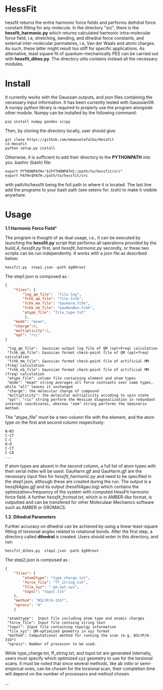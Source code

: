 # HessFit

hessfit returns the entire harmonic force fields and performs diehdral force constant fitting for any molecule. 
In the directory "src", there is the **hessfit_harmonic.py** which returns calculated harmonic intra-molecular force field, i.e, stretching, bending, and dihedral force constants, and external inter-molecular parmateres, i.e, Van der Waals and atomi charges. As such, these latter might result too stiff for specific applications. 
As alternative, least square fit of quantum-mechanically PES can be carried out with **hessfit_dihes.py**. 
The directory utils contains instead all the necessary modules.

# Install

It currently works with the Gaussian outputs, and json files containing the necessary input information. It has been currently tested with Gaussian09. 
A numpy python library is required to properly use the program alongside other module.
Numpy can be installed by the following command:
```
pip install numpy pandas scipy
```

Then, by cloning the directory locally, user should give:
```
git clone https://github.com/emanuelefalbo/HessFit
cd HessFit
python setup.py install
```

Otherwise, it is sufficient to add their directory to the **PYTHONPATH** into you .bashrc (bash) file:
```
export PYTHONPATH="${PYTHONPATH}:/path/to/hessfit/src"
export PATH=$PATH:/path/to/hessfit/src
```
with path/to/hessfit being the full path to where it is located. 
The last line add the programs to your bash path (see setenv for .tcsh) to make it visibile anywhere.

# Usage 

**1.1 Harmonic Force Field***

The program is thought of as dual usage, i.e., it can be executed by launching the **hessfit.py** script that performs all 
operations provided by the *build_4_hessfit.py* first, and *hessfit_harmonic.py* secondly, or these two scripts can be run independently.
It works with a json file as described below:

```
hessfit.py  step1.json -path $g09root
```

The step1.json is composed as :

```json
{
    "files": {
        "log_qm_file":  "file.log",
        "fchk_qm_file": "file.fchk",
        "fchk_mm_file": "GauHarm.fchk",
        "fchk_nb_file": "GauNonBon.fchk",
        "atype_file": "file_type.txt"
         },
    "mode": "mean",
    "charge":0,
    "multiplicity":1,
    "opt": "ric"
}
```

```
 "log_qm_file":  Gaussian output log file of QM (opt+Freq) calculation
 "fchk_qm_file": Gaussian format check-point file of QM (opt+freq) calculation
 "fchk_mm_file": Gaussian format check-point file of artificial MM (freq) calculation
 "fchk_nb_file": Gaussian format check-point file of artificial MM (freq) calculation
 "atype_file": column file containing element and atom types
 "mode": "mean" string averages all force contsants over same types, while "all" leaves it unchanged
 "charge": the molecular charge of compound
 "multiplicity": the molecular multiplicity accoding to spin state
 "opt": "ric" string perform the Hessian diagonalization in redundant internal coordinates, whereas "sem" string performs the Seminario method. 
```

The "atype_file" must be a two-column file with the element, and the atom type on the first and second column respectively: 

```
N-N3
C-CT
C-C 
O-O 
C-CT
C-CA
...
```

If atom types are absent in the second column, a full list of atom types with their serial index will be used.
GauHarm.gjf and GauHarm.gjf are the necessary input files for *hessfit_harmonic.py* and need to be specified in the step1.json, although these are created during the run.
The output is a *hessfit4gau.gjf* and its output (hessfit4gau.log) which contains the optimization+frequency of the system with computed HessFit harmonic force field. 
A further *hessfit_frcmod.txt*, which is in AMBER-like format,  is outputted and can be transfered for other Moleculaar Mechanics software such as AMBER or GROMACS.


**1.2. Dihedral Parameters**

Further accuracy on dihedral can be achieved by using a linear least-square fitting of torsional angles related to rotational bonds.
After the first step, a directory called **dihedral** is created. Users should enter in this directory, and run: 


```
hessfit_dihes.py  step2.json -path $g09root
```

The step2.json is composed as :

```json
{
    "files": {
        "atom2type": "type_charge.txt",
        "force_file": "ff_string.txt",
        "file_xyz": ".qm_opt.xyz",
        "topol": "topol.txt"
    },
    "method": "B3LYP/6-31G*",
    "nprocs": "4"
    }
```


```
 "atom2type":  Input file including atom type and atomic charges
 "force_file": Input file containg string text 
 "topol": Input file containing topolgy information 
 "file_xyz": QM-optimized geometry in xyz format 
 "method": Computational method for running the scan (e.g. B3LYP/6-31G*)
 "nprocs": Number of processor to be used. 

```

While type_charge.txt, ff_string.txt, and topol.txt are generated internally, users must specify which optimized xyz geometry to use for the torsional scans.
It must be noted that since several methods, like ab initio or semi-empirical ones, can be chosen for the torsional scan, their completion time will depend on the number of processors and method chosen. 

...


